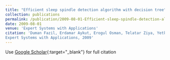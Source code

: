 ```yaml
---
title: "Efficient sleep spindle detection algorithm with decision tree"
collection: publications
permalink: /publication/2009-08-01-Efficient-sleep-spindle-detection-algorithm-with-decision-tree
date: 2009-08-01
venue: 'Expert Systems with Applications'
citation: 'Duman Fazil, Erdamar Aykut, Erogul Osman, Telatar Ziya, Yetkin Sinan, Efficient sleep spindle detection algorithm with decision tree"
Expert Systems with Applications, 2009'
---
```

Use [Google Scholar](https://scholar.google.com/scholar?q=Efficient+sleep+spindle+detection+algorithm+with+decision+tree){:target="_blank"} for full citation